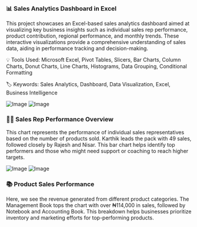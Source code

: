 ### 📊 Sales Analytics Dashboard in Excel

This project showcases an Excel-based sales analytics dashboard aimed at visualizing key business insights such as individual sales rep performance, product contribution, regional performance, and monthly trends. These interactive visualizations provide a comprehensive understanding of sales data, aiding in performance tracking and decision-making.

💡 Tools Used: Microsoft Excel, Pivot Tables, Slicers, Bar Charts, Column Charts, Donut Charts, Line Charts, Histograms, Data Grouping, Conditional Formatting

🏷️ Keywords: Sales Analytics, Dashboard, Data Visualization, Excel, Business Intelligence

![Image](https://github.com/user-attachments/assets/6964ad9f-c5c2-484d-b5ed-e25b899f507e)
![Image](https://github.com/user-attachments/assets/22e69326-3369-42b2-b443-cdebf91a5788)

### 🧑‍💼 Sales Rep Performance Overview 

This chart represents the performance of individual sales representatives based on the number of products sold. Karthik leads the pack with 49 sales, followed closely by Rajesh and Nisar. This bar chart helps identify top performers and those who might need support or coaching to reach higher targets.

![Image](https://github.com/user-attachments/assets/1f99599c-2b3d-4744-ac62-0e296d3211c4)
![Image](https://github.com/user-attachments/assets/5e54e544-6438-4e88-bd9a-a1c5145f5d1d)

### 📚 Product Sales Performance

Here, we see the revenue generated from different product categories. The Management Book tops the chart with over ₦114,000 in sales, followed by Notebook and Accounting Book. This breakdown helps businesses prioritize inventory and marketing efforts for top-performing products.
